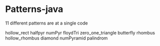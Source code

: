 # Patterns-java

11 different patterns are at a single code

hollow_rect
halfpyr
numPyr
floydTri
zero_one_triangle
butterfly
rhombus
hollow_rhombus
diamond
numPyramid
palindrom
